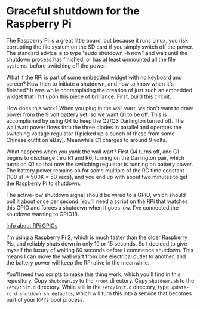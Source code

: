 Graceful shutdown for the Raspberry Pi
====

The Raspberry Pi is a great little board, but because it runs Linux, you risk
corrupting the file system on the SD card if you simply switch off the power.
The standard advice is to type "sudo shutdown -h now" and wait until the
shutdown process has finished, or has at least unmounted all the file systems,
before switching off the power.

What if the RPi is part of some embedded widget with no keyboard and screen?
How then to initiate a shutdown, and how to know when it's finished? It was
while contemplating the creation of just such an embedded widget that I hit
upon this piece of brilliance. First, build this circuit.

How does this work? When you plug in the wall wart, we don't want to draw power
from the 9 volt battery yet, so we want Q1 to be off. This is accomplished by
using Q4 to keep the Q2/Q3 Darlington turned off. The wall wart power flows
thru the three diodes in parallel and operates the switching voltage regulator
(I picked up a bunch of these from some Chinese outfit on eBay). Meanwhile C1
charges to around 9 volts.

What happens when you yank the wall wart? First Q4 turns off, and C1 begins to
discharge thru R1 and R6, turning on the Darlington pair, which turns on Q1 so
that now the switching regulator is running on battery power. The battery power
remains on for some multiple of the RC time constant (100 uF * 500K = 50 secs),
and you end up with about two minutes to get the Raspberry Pi to shutdown.

The active-low shutdown signal should be wired to a GPIO, which should poll it
about once per second. You'll need a script on the RPi that watches this GPIO
and forces a shutdown when it goes low. I've connected the shutdown warning to
GPIO18.

[Info about RPi GPIOs](https://www.raspberrypi.org/documentation/usage/gpio-plus-and-raspi2/)

I'm using a Raspberry Pi 2, which is much faster than the older Raspberry Pis,
and reliably shuts down in only 10 or 15 seconds. So I decided to give myself
the luxury of waiting 60 seconds before I commence shutdown. This means I can
move the wall wart from one electrical outlet to another, and the battery power
will keep the RPi alive in the meanwhile.

You'll need two scripts to make this thing work, which you'll find in this
repository. Copy `shutdown.py` to the `/root` directory. Copy `shutdown.sh`
to the `/etc/init.d` directory. While still in the `/etc/init.d` directory,
type `update-rc.d shutdown.sh defaults`, which will turn this into a service
that becomes part of your RPi's boot process.
